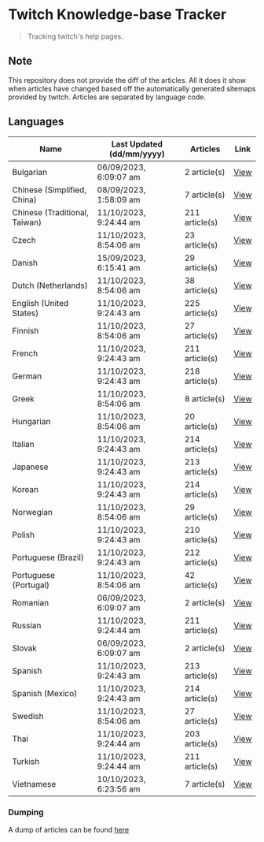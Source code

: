 # Twitch Knowledge-base Tracker
> Tracking twitch's help pages. 

## Note
This repository does not provide the diff of the articles. All it does it show when articles have changed based
off the automatically generated sitemaps provided by twitch. Articles are separated by language code.

## Languages

| Name                          | Last Updated (dd/mm/yyyy) | Articles       | Link                   |
|-------------------------------|---------------------------|----------------|------------------------|
| Bulgarian                     | 06/09/2023, 6:09:07 am    | 2 article(s)   | [View](docs/bg.md)     |
| Chinese (Simplified, China)   | 08/09/2023, 1:58:09 am    | 7 article(s)   | [View](docs/zh_CN.md)  |
| Chinese (Traditional, Taiwan) | 11/10/2023, 9:24:44 am    | 211 article(s) | [View](docs/zh_TW.md)  |
| Czech                         | 11/10/2023, 8:54:06 am    | 23 article(s)  | [View](docs/cs.md)     |
| Danish                        | 15/09/2023, 6:15:41 am    | 29 article(s)  | [View](docs/da.md)     |
| Dutch (Netherlands)           | 11/10/2023, 8:54:06 am    | 38 article(s)  | [View](docs/nl_NL.md)  |
| English (United States)       | 11/10/2023, 9:24:43 am    | 225 article(s) | [View](docs/en_US.md)  |
| Finnish                       | 11/10/2023, 8:54:06 am    | 27 article(s)  | [View](docs/fi.md)     |
| French                        | 11/10/2023, 9:24:43 am    | 211 article(s) | [View](docs/fr.md)     |
| German                        | 11/10/2023, 9:24:43 am    | 218 article(s) | [View](docs/de.md)     |
| Greek                         | 11/10/2023, 8:54:06 am    | 8 article(s)   | [View](docs/el.md)     |
| Hungarian                     | 11/10/2023, 8:54:06 am    | 20 article(s)  | [View](docs/hu.md)     |
| Italian                       | 11/10/2023, 9:24:43 am    | 214 article(s) | [View](docs/it.md)     |
| Japanese                      | 11/10/2023, 9:24:43 am    | 213 article(s) | [View](docs/ja.md)     |
| Korean                        | 11/10/2023, 9:24:43 am    | 214 article(s) | [View](docs/ko.md)     |
| Norwegian                     | 11/10/2023, 8:54:06 am    | 29 article(s)  | [View](docs/no.md)     |
| Polish                        | 11/10/2023, 9:24:43 am    | 210 article(s) | [View](docs/pl.md)     |
| Portuguese (Brazil)           | 11/10/2023, 9:24:43 am    | 212 article(s) | [View](docs/pt_BR.md)  |
| Portuguese (Portugal)         | 11/10/2023, 8:54:06 am    | 42 article(s)  | [View](docs/pt_PT.md)  |
| Romanian                      | 06/09/2023, 6:09:07 am    | 2 article(s)   | [View](docs/ro.md)     |
| Russian                       | 11/10/2023, 9:24:44 am    | 211 article(s) | [View](docs/ru.md)     |
| Slovak                        | 06/09/2023, 6:09:07 am    | 2 article(s)   | [View](docs/sk.md)     |
| Spanish                       | 11/10/2023, 9:24:43 am    | 213 article(s) | [View](docs/es.md)     |
| Spanish (Mexico)              | 11/10/2023, 9:24:43 am    | 214 article(s) | [View](docs/es_MX.md)  |
| Swedish                       | 11/10/2023, 8:54:06 am    | 27 article(s)  | [View](docs/sv.md)     |
| Thai                          | 11/10/2023, 9:24:44 am    | 203 article(s) | [View](docs/th.md)     |
| Turkish                       | 11/10/2023, 9:24:44 am    | 211 article(s) | [View](docs/tr.md)     |
| Vietnamese                    | 10/10/2023, 6:23:56 am    | 7 article(s)   | [View](docs/vi.md)     |

### Dumping
A dump of articles can be found [here](docs/RAW.md)